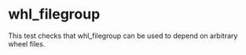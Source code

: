 # whl_filegroup

This test checks that whl_filegroup can be used to depend on arbitrary wheel files.
